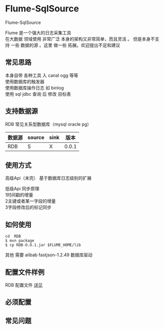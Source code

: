 # Flume-SqlSource
Flume-SqlSource

Flume  是一个强大的日志采集工具  
在大数据 领域使用 非常广泛 本身的架构又非常简单，而且灵活 。
但是本身不支持 一些 数据的源 。这里 做一些 拓展。欢迎提出不足和建议 

## 常见思路 
本身自带 各种工具 入 canal  ogg  等等  
使用数据库的触发器   
使用数据库操作日志  如 binlog    
使用 sql  jdbc 查询 后 修改 目标表  


## 支持数据源 
RDB  常见关系型数据库（mysql  oracle  pg）

| 数据源  | source | sink |版本 |
| ------ | ------ | ------ | ------ |
| RDB| S |  X| 0.0.1 |



## 使用方式 
高级Api（未完）
基于数据库日志级别的扩展 
 
低级Api 同步原理   
1时间戳的增量  
2主键或者某一字段的增量  
3字段修改后的标记同步  

##  如何使用 

```
cd  RDB 
$ mvn package
$ cp RDB-O.O.1.jar $FLUME_HOME/lib

```
其他 
需要 alibab  fastjson-1.2.49  数据库驱动




## 配置文件样例
RDB 配置文件 [详见](./RDB/src/conf/Source-conf-low)


## 必须配置 

## 常见问题 